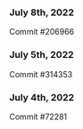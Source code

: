 ### July 8th, 2022

Commit #206966

### July 5th, 2022

Commit #314353


### July 4th, 2022

Commit #72281
